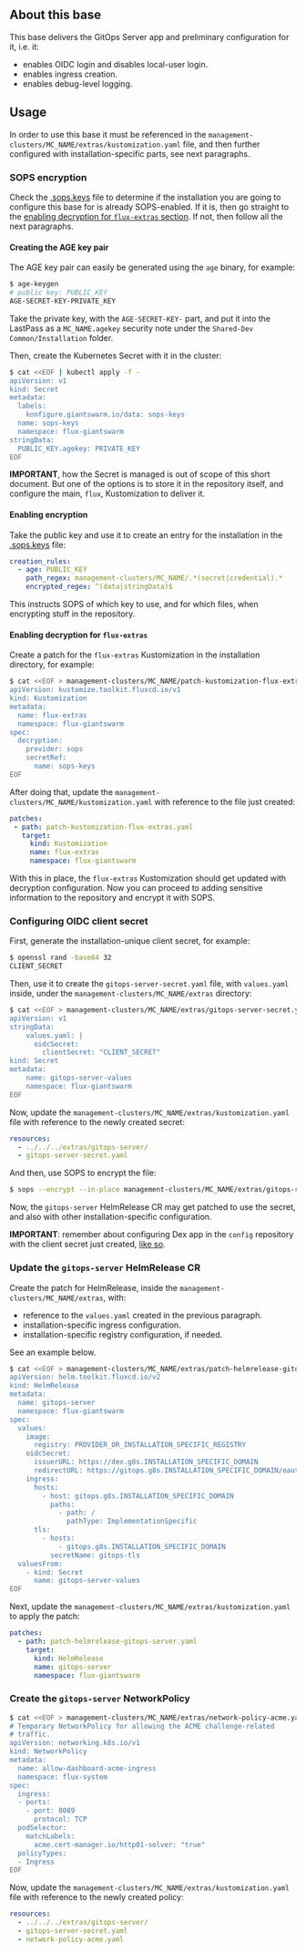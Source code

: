 ## About this base

This base delivers the GitOps Server app and preliminary configuration for it, i.e. it:

* enables OIDC login and disables local-user login.
* enables ingress creation.
* enables debug-level logging.

## Usage

In order to use this base it must be referenced in the `management-clusters/MC_NAME/extras/kustomization.yaml` file, and then further configured with installation-specific parts, see next paragraphs.

### SOPS encryption

Check the [.sops.keys](../../.sops.yaml) file to determine if the installation you are going to configure this base for is already SOPS-enabled. If it is, then go straight to the [enabling decryption for `flux-extras` section](#enabling-decryption-for-flux-extras). If not, then follow all the next paragraphs.

#### Creating the AGE key pair

The AGE key pair can easily be generated using the `age` binary, for example:

```sh
$ age-keygen
# public key: PUBLIC_KEY
AGE-SECRET-KEY-PRIVATE_KEY
```

Take the private key, with the `AGE-SECRET-KEY-` part, and put it into the LastPass as a `MC_NAME.agekey` security note under the `Shared-Dev Common/Installation` folder.

Then, create the Kubernetes Secret with it in the cluster:

```sh
$ cat <<EOF | kubectl apply -f -
apiVersion: v1
kind: Secret
metadata:
  labels:
    konfigure.giantswarm.io/data: sops-keys
  name: sops-keys
  namespace: flux-giantswarm
stringData:
  PUBLIC_KEY.agekey: PRIVATE_KEY
EOF
```

**IMPORTANT**, how the Secret is managed is out of scope of this short document. But one of the options is to store it in the repository itself, and configure the main, `flux`, Kustomization to deliver it.

#### Enabling encryption

Take the public key and use it to create an entry for the installation in the [.sops.keys](../../.sops.yaml) file:

```yaml
creation_rules:
  - age: PUBLIC_KEY
    path_regex: management-clusters/MC_NAME/.*(secret|credential).*
    encrypted_regex: ^(data|stringData)$
```

This instructs SOPS of which key to use, and for which files, when encrypting stuff in the repository.

#### Enabling decryption for `flux-extras`

Create a patch for the `flux-extras` Kustomization in the installation directory, for example:

```sh
$ cat <<EOF > management-clusters/MC_NAME/patch-kustomization-flux-extras.yaml
apiVersion: kustomize.toolkit.fluxcd.io/v1
kind: Kustomization
metadata:
  name: flux-extras
  namespace: flux-giantswarm
spec:
  decryption:
    provider: sops
    secretRef:
      name: sops-keys
EOF
```

After doing that, update the `management-clusters/MC_NAME/kustomization.yaml` with reference to the file just created:

```yaml
patches:
 - path: patch-kustomization-flux-extras.yaml
   target:
     kind: Kustomization
     name: flux-extras
     namespace: flux-giantswarm
```

With this in place, the `flux-extras` Kustomization should get updated with decryption configuration. Now you can proceed to adding sensitive information to the repository and encrypt it with SOPS.

### Configuring OIDC client secret

First, generate the installation-unique client secret, for example:

```sh
$ openssl rand -base64 32
CLIENT_SECRET
```

Then, use it to create the `gitops-server-secret.yaml` file, with `values.yaml` inside, under the `management-clusters/MC_NAME/extras` directory:

```sh
$ cat <<EOF > management-clusters/MC_NAME/extras/gitops-server-secret.yaml
apiVersion: v1
stringData:
    values.yaml: |
      oidcSecret:
        clientSecret: "CLIENT_SECRET"
kind: Secret
metadata:
    name: gitops-server-values
    namespace: flux-giantswarm
EOF
```

Now, update the `management-clusters/MC_NAME/extras/kustomization.yaml` file with reference to the newly created secret:

```yaml
resources:
  - ../../../extras/gitops-server/
  - gitops-server-secret.yaml
```

And then, use SOPS to encrypt the file:

```sh
$ sops --encrypt --in-place management-clusters/MC_NAME/extras/gitops-server-secret.yaml
```

Now, the `gitops-server` HelmRelease CR may get patched to use the secret, and also with other installation-specific configuration.

**IMPORTANT**: remember about configuring Dex app in the `config` repository with the client secret just created, [like so](https://github.com/giantswarm/config/pull/1663/files).

### Update the `gitops-server` HelmRelease CR

Create the patch for HelmRelease, inside the `management-clusters/MC_NAME/extras`, with:

* reference to the `values.yaml` created in the previous paragraph.
* installation-specific ingress configuration.
* installation-specific registry configuration, if needed.

See an example below.

```sh
$ cat <<EOF > management-clusters/MC_NAME/extras/patch-helmrelease-gitops-server.yaml
apiVersion: helm.toolkit.fluxcd.io/v2
kind: HelmRelease
metadata:
  name: gitops-server
  namespace: flux-giantswarm
spec:
  values:
    image:
      registry: PROVIDER_OR_INSTALLATION_SPECIFIC_REGISTRY
    oidcSecret:
      issuerURL: https://dex.g8s.INSTALLATION_SPECIFIC_DOMAIN
      redirectURL: https://gitops.g8s.INSTALLATION_SPECIFIC_DOMAIN/oauth2/callback
    ingress:
      hosts:
        - host: gitops.g8s.INSTALLATION_SPECIFIC_DOMAIN
          paths:
            - path: /
              pathType: ImplementationSpecific
      tls:
        - hosts:
            - gitops.g8s.INSTALLATION_SPECIFIC_DOMAIN
          secretName: gitops-tls
  valuesFrom:
    - kind: Secret
      name: gitops-server-values
EOF
```

Next, update the `management-clusters/MC_NAME/extras/kustomization.yaml` to apply the patch:

```yaml
patches:
  - path: patch-helmrelease-gitops-server.yaml
    target:
      kind: HelmRelease
      name: gitops-server
      namespace: flux-giantswarm
```
### Create the `gitops-server` NetworkPolicy

```sh
$ cat <<EOF > management-clusters/MC_NAME/extras/network-policy-acme.yaml
# Temporary NetworkPolicy for allowing the ACME challenge-related
# traffic.
apiVersion: networking.k8s.io/v1
kind: NetworkPolicy
metadata:
  name: allow-dashboard-acme-ingress
  namespace: flux-system
spec:
  ingress:
  - ports:
    - port: 8089
      protocol: TCP
  podSelector:
    matchLabels:
      acme.cert-manager.io/http01-solver: "true"
  policyTypes:
  - Ingress
EOF
```
Now, update the `management-clusters/MC_NAME/extras/kustomization.yaml` file with reference to the newly created policy:

```yaml
resources:
  - ../../../extras/gitops-server/
  - gitops-server-secret.yaml
  - network-policy-acme.yaml
```
